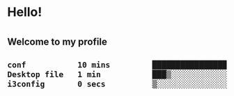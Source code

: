 
<h1>Hello!<h1>
<h2>Welcome to my profile<h2>

<!--START_SECTION:waka-->

```txt
conf           10 mins         █████████████████████▒░░░   85.93 %
Desktop file   1 min           ███▒░░░░░░░░░░░░░░░░░░░░░   12.95 %
i3config       0 secs          ▒░░░░░░░░░░░░░░░░░░░░░░░░   01.11 %
```

<!--END_SECTION:waka-->
